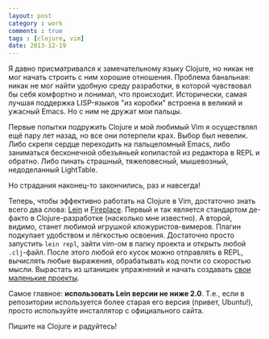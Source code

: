 ```yaml
---
layout: post
category : work
comments : true
tags : [clojure, vim]
date: 2013-12-19
---
```


Я давно присматривался к замечательному языку Clojure, но никак не мог начать строить с ним хорошие отношения.
Проблема банальная: никак не мог найти удобную среду разработки, в которой чувствовал бы себя комфортно и понимал, что происходит.
Исторически, самая лучшая поддержка LISP-языков "из коробки" встроена в великий и ужасный Emacs.
Но с ним не дружат мои пальцы.

Первые попытки подружить Clojure и мой любимый Vim я осуществлял ещё пару лет назад, но все они потерпели крах.
Выбор был невелик.
Либо скрепя сердце переходить на пальцеломный Emacs, либо заниматься бесконечной обезъяньей копипастой из редактора в REPL и обратно.
Либо пинать страшный, тяжеловесный, мышевозный, недоделанный LightTable.

Но страдания наконец-то закончились, раз и навсегда!

Теперь, чтобы эффективно работать на Clojure в Vim, достаточно знать всего два слова: [Lein](http://leiningen.org/) и [Fireplace](http://leiningen.org/).
Первый и так является стандартом де-факто в Clojure-разработке (насколько мне известно).
А второй, видимо, станет любимой игрушкой кложуристов-вимеров.
Плагин подкупает удобством и лёгкостью освоения.
Достаточно просто запустить `lein repl`, зайти vim-ом в папку проекта и открыть любой `.clj`-файл.
После этого любой его кусок можно отправлять в REPL, вычислять любые выражения, обрабатывать код почти со скоростью мысли.
Вырастать из штанишек упражнений и начать создавать [свои маленькие проекты](https://github.com/ahitrin/clokado).

Самое главное: **использовать Lein версии не ниже 2.0**.
Т.е., если в репозитории используется более старая его версия (привет, Ubuntu!), просто используйте инсталлятор с официального сайта.

Пишите на Clojure и радуйтесь!
